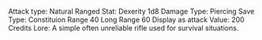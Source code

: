 Attack type: Natural
Ranged
Stat: Dexerity
1d8
Damage Type: Piercing
Save Type: Constituion
Range 40
Long Range 60
Display as attack
Value: 200 Credits
Lore: A simple often unreliable rifle used for survival situations.